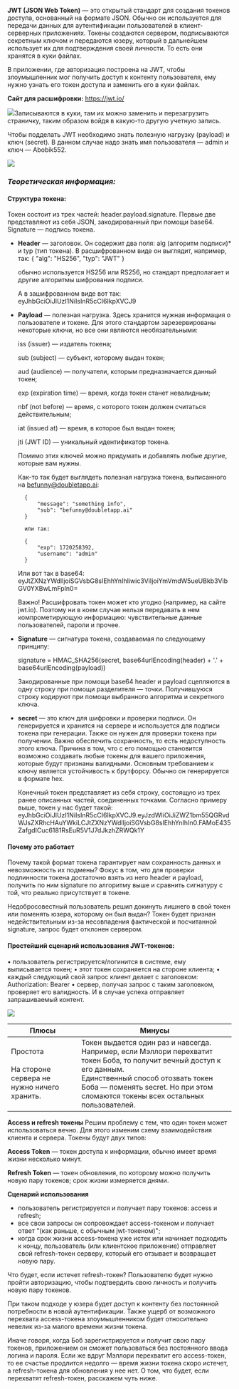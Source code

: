 **JWT (JSON Web Token)** — это открытый стандарт для создания токенов доступа, основанный на формате JSON. Обычно он используется для передачи данных для аутентификации пользователей в клиент-серверных приложениях. Токены создаются сервером, подписываются секретным ключом и передаются юзеру, который в дальнейшем использует их для подтверждения своей личности. То есть они хранятся в куки файлах.

В приложении, где авторизация построена на JWT, чтобы злоумышленник мог получить доступ к контенту пользователя, ему нужно узнать его токен доступа и заменить его в куки файлах.

**Сайт для расшифровки:** https://jwt.io/

![](file:///tmp/lu29189al0fo.tmp/lu29189al0g0_tmp_6a592fb48d01b89b.png)Записываются в куки, там их можно заменить и перезагрузить страничку, таким образом войдя в какую-то другую учетную запись.

Чтобы подделать JWT необходимо знать полезную нагрузку (payload) и ключ (secret). В данном случае надо знать имя пользователя — admin и ключ — Abobik552.

![](file:///tmp/lu29189al0fo.tmp/lu29189al0g0_tmp_5b4ea0d4bb17c4c.png)  


### _Теоретическая информация:_
#### **Структура токена:**

Токен состоит из трех частей: header.payload.signature. Первые две представляют из себя JSON, закодированный при помощи base64. Signature — подпись токена.

- **Header** — заголовок. Он содержит два поля: alg (алгоритм подписи)* и typ (тип токена). В расшифрованном виде он выглядит, например, так:
	{
		"alg": "HS256",
		"typ": "JWT"
	}

	обычно используется HS256 или RS256, но стандарт предполагает и другие алгоритмы шифрования подписи.

	А в зашифрованном виде вот так: eyJhbGciOiJIUzI1NiIsInR5cCI6IkpXVCJ9

  

- **Payload** — полезная нагрузка. Здесь хранится нужная информация о пользователе и токене. Для этого стандартом зарезервированы некоторые ключи, но все они являются необязательными:
	
	iss (issuer) — издатель токена;
	
	sub (subject) — субъект, которому выдан токен;
	
	aud (audience) — получатели, которым предназначается данный токен;
	
	exp (expiration time) — время, когда токен станет невалидным;
	
	nbf (not before) — время, с которого токен должен считаться действительным;
	
	iat (issued at) — время, в которое был выдан токен;
	
	jti (JWT ID) — уникальный идентификатор токена.
	
	Помимо этих ключей можно придумать и добавлять любые другие, которые вам нужны.
	
	Как-то так будет выглядеть полезная нагрузка токена, выписанного на befunny@doubletapp.ai:
	
		{
			"message": "something info",
			"sub": "befunny@doubletapp.ai"
		}
		
		или так:
		
		{
			"exp": 1720258392,
			"username": "admin"
		}
	
	  
	
	Или вот так в base64: eyJtZXNzYWdlIjoiSGVsbG8sIEhhYnIhIiwic3ViIjoiYmVmdW5ueUBkb3VibGV0YXBwLmFpIn0=
	
	Важно! Расшифровать токен может кто угодно (например, на сайте jwt.io). Поэтому ни в коем случае нельзя передавать в нем компрометирующую информацию: чувствительные данные пользователей, пароли и прочее.

- **Signature** — сигнатура токена, создаваемая по следующему принципу:
	
	signature = HMAC_SHA256(secret, base64urlEncoding(header) + '.' + base64urlEncoding(payload))
	
	Закодированные при помощи base64 header и payload сцепляются в одну строку при помощи разделителя — точки. Получившуюся строку кодируют при помощи выбранного алгоритма и секретного ключа.

- **secret** — это ключ для шифровки и проверки подписи. Он генерируется и хранится на сервере и используется для подписи токена при генерации. Также он нужен для проверки токена при получении. Важно обеспечить сохранность, то есть недоступность этого ключа. Причина в том, что с его помощью становится возможно создавать любые токены для вашего приложения, которые будут признаны валидными. Основным требованием к ключу является устойчивость к брутфорсу. Обычно он генерируется в формате hex.

	Конечный токен представляет из себя строку, состоящую из трех ранее описанных частей, соединенных точками. Согласно примеру выше, токен у нас будет такой: eyJhbGciOiJIUzI1NiIsInR5cCI6IkpXVCJ9.eyJzdWIiOiJiZWZ1bm55QGRvdWJsZXRhcHAuYWkiLCJtZXNzYWdlIjoiSGVsbG8sIEhhYnIhIn0.FAMoE435ZafgdICuc6181RsEuR5V1J7dJkzhZRWQk1Y

#### **Почему это работает**

Почему такой формат токена гарантирует нам сохранность данных и невозможность их подмены? Фокус в том, что для проверки подлинности токена достаточно взять из него header и payload, получить по ним signature по алгоритму выше и сравнить сигнатуру с той, что реально присутствует в токене.

Недобросовестный пользователь решил докинуть лишнего в свой токен или поменять юзера, которому он был выдан? Токен будет признан недействительным из-за несовпадения фактической и посчитанной signature, запрос будет отклонен сервером.

  

#### **Простейший сценарий использования JWT-токенов:**

• пользователь регистрируется/логинится в системе, ему выписывается токен;
• этот токен сохраняется на стороне клиента;
• каждый следующий свой запрос клиент делает с заголовком: Authorization: Bearer <token>
• сервер, получая запрос с таким заголовком, проверяет его валидность. И в случае успеха отправляет запрашиваемый контент.

![](file:///tmp/lu29189al0fo.tmp/lu29189al0g0_tmp_e21c4929586b8cf0.png)  

|****Плюсы****|****Минусы****|
| --- | --- |
|Простота<br><br>На стороне сервера не нужно ничего хранить.|Токен выдается один раз и навсегда. Например, если Мэллори перехватит токен Боба, то получит вечный доступ к его данным.  <br>Единственный способ отозвать токен Боба — поменять secret. Но при этом сломаются токены всех остальных пользователей.|


**Access и refresh токены**
Решим проблему с тем, что один токен может использоваться вечно. Для этого изменим схему взаимодействия клиента и сервера. Токены будут двух типов:

**Access Token** — токен доступа к информации, обычно имеет время жизни несколько минут.

**Refresh Token** — токен обновления, по которому можно получить новую пару токенов; срок жизни измеряется днями.


**Сценарий использования**
- пользователь регистрируется и получает пару токенов: access и refresh;
- все свои запросы он сопровождает access-токеном и получает ответ "(как раньше, с обычным jwt-токеном)";
- когда срок жизни access-токена уже истек или начинает подходить к концу, пользователь (или клиентское приложение) отправляет свой refresh-токен серверу, который его отзывает и возвращает новую пару.
    

  

Что будет, если истечет refresh-токен? Пользователю будет нужно пройти авторизацию, чтобы подтвердить свою личность и получить новую пару токенов.

  

При таком подходе у юзера будет доступ к контенту без постоянной потребности в новой аутентификации. Также ущерб от возможного перехвата access-токена злоумышленником будет относительно невелик из-за малого времени жизни токена.

  

Иначе говоря, когда Боб зарегистрируется и получит свою пару токенов, приложением он сможет пользоваться без постоянного ввода логина и пароля. Если же вдруг Мэллори перехватит его access-токен, то ее счастье продлится недолго — время жизни токена скоро истечет, а refresh-токена для обновления у нее нет. О том, что будет, если перехватят refresh-токен, расскажем чуть ниже.